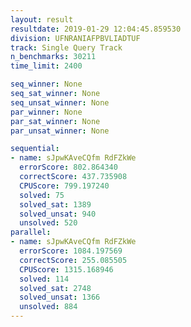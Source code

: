 ```yaml
---
layout: result
resultdate: 2019-01-29 12:04:45.859530
division: UFNRANIAFPBVLIADTUF
track: Single Query Track
n_benchmarks: 30211
time_limit: 2400

seq_winner: None
seq_sat_winner: None
seq_unsat_winner: None
par_winner: None
par_sat_winner: None
par_unsat_winner: None

sequential:
- name: sJpwKAveCQfm RdFZkWe
  errorScore: 802.864340
  correctScore: 437.735908
  CPUScore: 799.197240
  solved: 75
  solved_sat: 1389
  solved_unsat: 940
  unsolved: 520
parallel:
- name: sJpwKAveCQfm RdFZkWe
  errorScore: 1084.197569
  correctScore: 255.085505
  CPUScore: 1315.168946
  solved: 114
  solved_sat: 2748
  solved_unsat: 1366
  unsolved: 884
---
```

